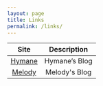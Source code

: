 ```yaml
---
layout: page
title: Links
permalink: /links/
---
```



| Site | Description |
| :-: | :-: |
| [Hymane](https://www.hymane.com) | Hymane’s Blog |
| [Melody](https://www.imhanjie.com) | Melody's Blog |

